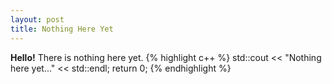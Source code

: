 ```yaml
---
layout: post
title: Nothing Here Yet
---
```


**Hello!** There is nothing here yet.
{% highlight c++ %}
std::cout << "Nothing here yet..." << std::endl;
return 0;
{% endhighlight %}
